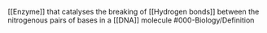 [[Enzyme]] that catalyses the breaking of [[Hydrogen bonds]] between the nitrogenous pairs of bases in a [[DNA]] molecule
#000-Biology/Definition 